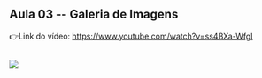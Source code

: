 ## Aula 03 -- Galeria de Imagens

👉Link do vídeo: https://www.youtube.com/watch?v=ss4BXa-WfgI
##
<img src="https://media.giphy.com/media/M7XWYFvV2DiKEeYZAx/giphy.gif" />

